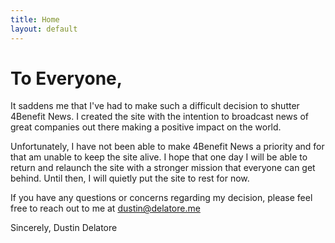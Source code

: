 ```yaml
---
title: Home
layout: default
---
```


# To Everyone,

It saddens me that I've had to make such a difficult decision to shutter 4Benefit News. I created the site with the intention to broadcast news of great companies out there making a positive impact on the world.

Unfortunately, I have not been able to make 4Benefit News a priority and for that am unable to keep the site alive. I hope that one day I will be able to return and relaunch the site with a stronger mission that everyone can get behind. Until then, I will quietly put the site to rest for now.

If you have any questions or concerns regarding my decision, please feel free to reach out to me at <a href="mailto:dustin@delatore.me">dustin@delatore.me</a>

Sincerely,
Dustin Delatore


